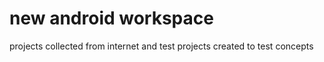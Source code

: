 new android workspace
=======

projects collected from internet and test projects created to test concepts
